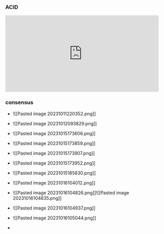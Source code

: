 ### ACID
<iframe width="480" height="240" src="https://www.youtube.com/embed/-GS0OxFJsYQ" title="Lec-74: ACID Properties of a Transaction | Database Management System" frameborder="0" allow="accelerometer; autoplay; clipboard-write; encrypted-media; gyroscope; picture-in-picture; web-share" allowfullscreen></iframe>

### consensus
- ![[Pasted image 20231011220352.png]]
- ![[Pasted image 20231012093829.png]]

- ![[Pasted image 20231015173606.png]]
- ![[Pasted image 20231015173859.png]]
- ![[Pasted image 20231015173907.png]]
- ![[Pasted image 20231015173952.png]]
- ![[Pasted image 20231015185830.png]]
- ![[Pasted image 20231016104012.png]]
- ![[Pasted image 20231016104826.png]]![[Pasted image 20231016104835.png]]
- ![[Pasted image 20231016104937.png]]
- ![[Pasted image 20231016105044.png]]
- 